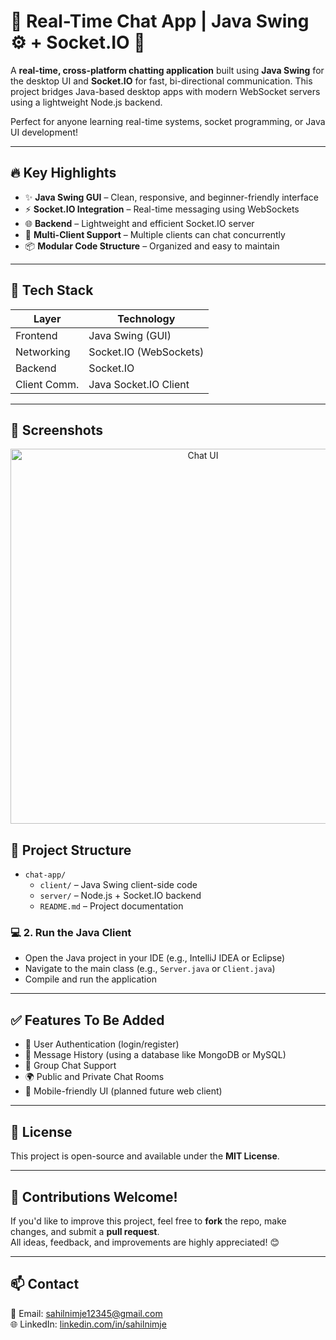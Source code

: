 # 💬 Real-Time Chat App | Java Swing ⚙️ + Socket.IO 🚀

A **real-time, cross-platform chatting application** built using **Java Swing** for the desktop UI and **Socket.IO** for fast, bi-directional communication. This project bridges Java-based desktop apps with modern WebSocket servers using a lightweight Node.js backend.

Perfect for anyone learning real-time systems, socket programming, or Java UI development!

---

## 🔥 Key Highlights

- ✨ **Java Swing GUI** – Clean, responsive, and beginner-friendly interface
- ⚡ **Socket.IO Integration** – Real-time messaging using WebSockets
- 🌐 **Backend** – Lightweight and efficient Socket.IO server
- 👥 **Multi-Client Support** – Multiple clients can chat concurrently
- 📦 **Modular Code Structure** – Organized and easy to maintain

---

## 🧠 Tech Stack

| Layer           | Technology            |
|----------------|------------------------|
| Frontend        | Java Swing (GUI)       |
| Networking      | Socket.IO (WebSockets) |
| Backend         | Socket.IO     |
| Client Comm.    | Java Socket.IO Client  |

---

## 📸 Screenshots

<p align="center">
  <img src="./src/icons/chat-ui.png" alt="Chat UI" width="600"/>
</p>

## 📁 Project Structure

- `chat-app/`
  - `client/` – Java Swing client-side code  
  - `server/` – Node.js + Socket.IO backend  
  - `README.md` – Project documentation

### 💻 2. Run the Java Client

- Open the Java project in your IDE (e.g., IntelliJ IDEA or Eclipse)  
- Navigate to the main class (e.g., `Server.java` or `Client.java`)  
- Compile and run the application

---

## ✅ Features To Be Added

- 🔐 User Authentication (login/register)  
- 💾 Message History (using a database like MongoDB or MySQL)  
- 🧩 Group Chat Support  
- 🌍 Public and Private Chat Rooms  
- 📱 Mobile-friendly UI (planned future web client)  

---

## 📃 License

This project is open-source and available under the **MIT License**.

---

## 🙌 Contributions Welcome!

If you'd like to improve this project, feel free to **fork** the repo, make changes, and submit a **pull request**.  
All ideas, feedback, and improvements are highly appreciated! 😊

---

## 📫 Contact

📧 Email: [sahilnimje12345@gmail.com](mailto:sahilnimje12345@gmail.com)  
🌐 LinkedIn: [linkedin.com/in/sahilnimje](https://linkedin.com/in/sahilnimje)




 
